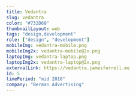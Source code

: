 ```yaml
---
title: Vedantra
slug: vedantra
color: "#732D60"
thumbnailLayout: web
tags: "design,development"
role: ["design", "development"]
mobileImg: vedantra-mobile.png
mobileImg2x: vedantra-mobile@2x.png
laptopImg: vedantra-laptop.png
laptopImg2x: vedantra-laptop@2x.png
externalLink: https://vedantra.jamesferrell.me
id: 5
timePeriod: "mid 2016"
company: "Berman Advertising"
---
```

